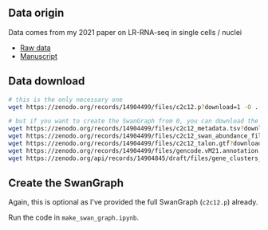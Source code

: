 ## Data origin
Data comes from my 2021 paper on LR-RNA-seq in single cells / nuclei

* [Raw data](https://www.encodeproject.org/publications/31c1f27d-0fd5-46e5-88b2-52a3a4ea9e49/)
* [Manuscript](https://link.springer.com/article/10.1186/s13059-021-02505-w)

## Data download
```bash
# this is the only necessary one
wget https://zenodo.org/records/14904499/files/c2c12.p?download=1 -O ../data/c2c12.p

# but if you want to create the SwanGraph from 0, you can download the rest
wget https://zenodo.org/records/14904499/files/c2c12_metadata.tsv?download=1 -O ../data/c2c12_metadata.tsv
wget https://zenodo.org/records/14904499/files/c2c12_swan_abundance_filtered.tsv?download=1 -O ../data/c2c12_swan_abundance_filtered.tsv
wget https://zenodo.org/records/14904499/files/c2c12_talon.gtf?download=1 -O ../data/c2c12_talon.gtf
wget https://zenodo.org/records/14904499/files/gencode.vM21.annotation.gtf?download=1 -O ../data/gencode.vM21.annotation.gtf
wget https://zenodo.org/api/records/14904845/draft/files/gene_clusters_celltypes.tsv?download=1 -O ../data/gene_clusters_celltypes.tsv
```

## Create the SwanGraph
Again, this is optional as I've provided the full SwanGraph (`c2c12.p`) already.

Run the code in `make_swan_graph.ipynb`.
